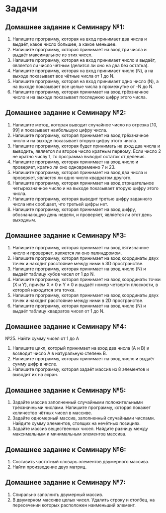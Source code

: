 # Задачи
## Домашнее задание к Семинару №1:
1. Напишите программу, которая на вход принимает два числа и выдаёт, какое число большее, а какое меньшее.
2. Напишите программу, которая принимает на вход три числа и выдаёт максимальное из этих чисел.
3. Напишите программу, которая на вход принимает число и выдаёт, является ли число чётным (делится ли оно на два без остатка).
4. Напишите программу, которая на вход принимает число (N), а на выходе показывает все чётные числа от 1 до N.
5. Напишите программу, которая на вход принимает одно число (N), а на выходе показывает все целые числа в промежутке от -N до N.
6. Напишите программу, которая принимает на вход трёхзначное число и на выходе показывает последнюю цифру этого числа.
## Домашнее задание к Семинару №2:
1. Напишите метод, которая выводит случайное число из отрезка [10, 99] и показывает наибольшую цифру числа.
2. Напишите программу, которая принимает на вход трёхзначное число и на выходе показывает вторую цифру этого числа.
3. Напишите программу, которая будет принимать на вход два числа и выводить, является ли второе число кратным первому. Если число 2 не кратно числу 1, то программа выводит остаток от деления.
4. Напишите программу, которая принимает на вход число и проверяет, кратно ли оно одновременно 7 и 23.
5. Напишите программу, которая принимает на вход два числа и проверяет, является ли одно число квадратом другого.
6. Напишите программу, которая принимает на вход отрицательное четырехзначное число и на выходе показывает вторую цифру этого числа.
7. Напишите программу, которая выводит третью цифру заданного числа или сообщает, что третьей цифры нет.
8. Напишите программу, которая принимает на вход цифру, обозначающую день недели, и проверяет, является ли этот день выходным.
## Домашнее задание к Семинару №3:
1. Напишите программу, которая принимает на вход пятизначное число и проверяет, является ли оно палиндромом.
2. Напишите программу, которая принимает на вход координаты двух точек и находит расстояние между ними в 3D пространстве.
3. Напишите программу, которая принимает на вход число (N) и выдаёт таблицу кубов чисел от 1 до N.
4. Напишите программу, которая принимает на вход координаты точки (X и Y), причём X ≠ 0 и Y ≠ 0 и выдаёт номер четверти плоскости, в которой находится эта точка.
5. Напишите программу, которая принимает на вход координаты двух точек и находит расстояние между ними в 2D пространстве.
6. Напишите программу, которая принимает на вход число (N) и выдаёт таблицу квадратов чисел от 1 до N.
## Домашнее задание к Семинару №4:
№25. Найти сумму чисел от 1 до А
1. Напишите цикл, который принимает на вход два числа (A и B) и возводит число A в натуральную степень B.
2. Напишите программу, которая принимает на вход число и выдаёт сумму цифр в числе.
3. Напишите программу, которая задаёт массив из 8 элементов и выводит их на экран.
## Домашнее задание к Семинару №5:
1. Задайте массив заполненный случайными положительными трёхзначными числами. Напишите программу, которая покажет количество чётных чисел в массиве.
2. Задайте одномерный массив, заполненный случайными числами. Найдите сумму элементов, стоящих на нечётных позициях.
3. Задайте массив вещественных чисел. Найдите разницу между максимальным и минимальным элементов массива.
## Домашнее задание к Семинару №6:
1. Составить частотный словарь элементов двумерного массива.
2. Найти произведение двух матриц.
## Домашнее задание к Семинару №7:
1. Спирально заполнить двумерный массив.
2. В двумерном массиве целых чисел. Удалить строку и столбец, на пересечении которых расположен наименьший элемент.